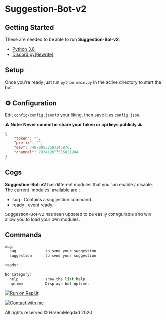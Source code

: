# Suggestion-Bot-v2

## Getting Started

These are needed to be able to run **Suggestion-Bot-v2**.

- [Python 3.8](https://www.python.org/)
- [Discord.py[Rewrite]](https://github.com/Rapptz/discord.py/tree/rewrite)

## Setup

Once you're ready just run `python main.py` in the active directory to start the bot.

## ⚙️ Configuration

Edit `config/config.json` to your liking, then save it as `config.json`.

**⚠️ Note: Never commit or share your token or api keys publicly ⚠️**

```json
{
    "token": "",
    "prefix": "",
    "dev": 740700552593145876, 
    "channel": 783412077535821904
}
```

## Cogs

**Suggestion-Bot-v2** has different modules that you can enable / disable. The current 'modules' available are : 

- sug : Contains a suggestion command.
- ready : event ready.

Suggestion-Bot-v2 has been updated to be easily configurable and will allow you to load your own modules.

## Commands
```php
sug: 
  sug             to send your suggestion
  suggestion      to send your suggestion
  
ready:
  
​No Category:
  help            show the list help.
  uptime          Displays bot uptime.
```

[![Run on Repl.it](http://i8.ae/a3UWz)](https://repl.it/github/hazemmeqdad/Suggestion-Bot-v2)

[![Contact with me](http://i8.ae/KmScX)](https://discordapp.com/channels/@me/740700552593145876)

All rights reserved © HazemMeqdad 2020
